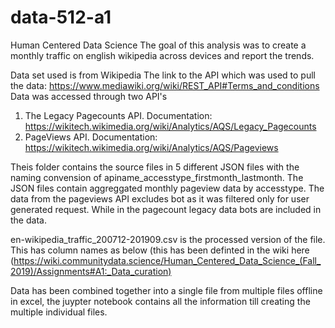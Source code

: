 # data-512-a1
Human Centered Data Science
The goal of this analysis was to create a monthly traffic on english wikipedia across devices and report the trends. 

Data set used is from Wikipedia
The link to the API which was used to pull the data: https://www.mediawiki.org/wiki/REST_API#Terms_and_conditions
Data was accessed through two API's 
1. The Legacy Pagecounts API. Documentation: https://wikitech.wikimedia.org/wiki/Analytics/AQS/Legacy_Pagecounts
2. PageViews API. Documentation: https://wikitech.wikimedia.org/wiki/Analytics/AQS/Pageviews

Theis folder contains the source files in 5 different JSON files with the naming convension of apiname_accesstype_firstmonth_lastmonth.
The JSON files contain aggreggated monthly pageview data by accesstype. The data from the pageviews API excludes bot as it was filtered only for user generated request. While in the pagecount legacy data bots are included in the data.

en-wikipedia_traffic_200712-201909.csv is the processed version of the file. This has column names as below (this has been definted in the wiki here (https://wiki.communitydata.science/Human_Centered_Data_Science_(Fall_2019)/Assignments#A1:_Data_curation)

Data has been combined together into a single file from multiple files offline in excel, the juypter notebook contains all the information till creating the multiple individual files. 



